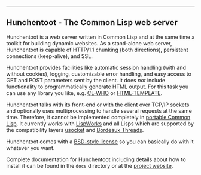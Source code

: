 ----------------------------------------
Hunchentoot - The Common Lisp web server
----------------------------------------

Hunchentoot is a web server written in Common Lisp and at the same
time a toolkit for building dynamic websites.  As a stand-alone web
server, Hunchentoot is capable of HTTP/1.1 chunking (both directions),
persistent connections (keep-alive), and SSL.

Hunchentoot provides facilities like automatic session handling (with
and without cookies), logging, customizable error handling, and easy
access to GET and POST parameters sent by the client. It does *not*
include functionality to programmatically generate HTML output. For
this task you can use any library you like,
e.g. [CL-WHO](/edicl/cl-who/) or [HTML-TEMPLATE](/edicl/html-template/).

Hunchentoot talks with its front-end or with the client over TCP/IP
sockets and optionally uses multiprocessing to handle several requests
at the same time.  Therefore, it cannot be implemented completely in
[portable Common
Lisp](http://www.lispworks.com/documentation/HyperSpec/Front/index.htm).
It currently works with [LispWorks](http://www.lispworks.com/) and all
Lisps which are supported by the compatibility layers
[usocket](http://common-lisp.net/project/usocket/) and [Bordeaux
Threads](http://common-lisp.net/project/bordeaux-threads/).

Hunchentoot comes with a [BSD-style
license](http://www.opensource.org/licenses/bsd-license.php) so you
can basically do with it whatever you want.

Complete documentation for Hunchentoot including details about how to
install it can be found in the `docs` directory or at the [project
website](https://edicl.github.io/hunchentoot/).
